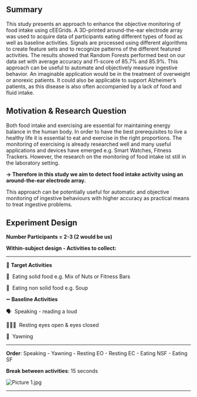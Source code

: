 ## Summary
This study presents an approach to enhance the objective monitoring of food intake using cEEGrids. A 3D-printed around-the-ear electrode array was used to acquire data of participants eating different types of food as well as baseline activities. Signals are processed using different algorithms to create feature sets and to recognize patterns of the different featured activities. The results showed that Random Forests performed best on our data set with average accuracy and f1-score of 85.7% and 85.9%. This approach can be useful to automate and objectively measure ingestive behavior. An imaginable application would be in the treatment of overweight or anorexic patients. It could also be applicable to support Alzheimer’s patients, as this disease is also often accompanied by a lack of food and fluid intake.

## Motivation & Research Question

Both food intake and exercising are essential for maintaining energy balance in the human body. In order to have the best prerequisites to live a healthy life it is essential to eat and exercise in the right proportions. The monitoring of exercising is already researched well and many useful applications and devices have emerged e.g. Smart Watches, Fitness Trackers. However, the research on the monitoring of food intake ist still in the laboratory setting. 

**→ Therefore in this study we aim to detect food intake activity using an around-the-ear electrode array.**

This approach can be potentially useful for automatic and objective monitoring of ingestive behaviours with higher accuracy as practical means to treat ingestive problems.

## Experiment Design

**Number Participants = 2-3 (2 would be us)**

**Within-subject design - Activities to collect:**

------------------------------------------------------

🚀 **Target Activities**

🍖  Eating solid food e.g. Mix of Nuts or Fitness Bars

🍜  Eating non solid food e.g. Soup

➖ **Baseline Activities**

🗣️  Speaking - reading a loud

🧘🏼‍♂️  Resting eyes open & eyes closed

🥱  Yawning 

------------------------------------------------------ 

**Order**: Speaking - Yawning - Resting EO - Resting EC - Eating NSF - Eating SF

**Break between activities**: 15 seconds

![Picture 1.jpg](img_resources/Picture_1.jpg)

---


